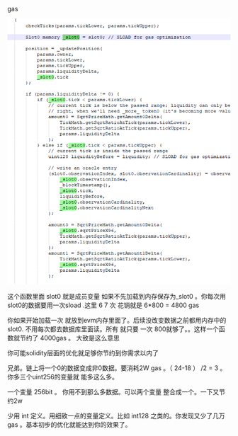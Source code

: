 gas

![image-20220520214442184](../../Img/image-20220407170446924.png)

这个函数里面 slot0 就是成员变量 如果不先加载到内存保存为_slot0 。你每次用slot0的数据要用一次sload .这里 6  7  次   花销就是 6*800 = 4800 gas

你如果开始加载一次 就放到evm内存里面了。后续没改变数据之前都用内存中的slot0. 不用每次都去数据库里面读。所有 就只要 一次 800就够了。。这样一个函数就节约了 4000gas 。 大致是这么意思

你可能solidity层面的优化就足够你节约到你需求以内了



兄弟。链上将一个0的数据变成非0数据。要消耗2W gas 。（ 24-18 ） /2 = 3 。 你多三个uint256的变量就 能多这么多。

一个变量 256bit 。 你用不到那么多数据。可以两个变量 整合成一个。一下又节约2w

少用 int  定义。用细致一点的变量定义。比如 int128 之类的。你发现又少了几万gas 。基本初步的优化就能达到你的效果了。